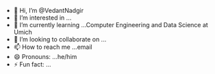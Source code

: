 - 👋 Hi, I’m @VedantNadgir
- 👀 I’m interested in ...
- 🌱 I’m currently learning ...Computer Engineering and Data Science at Umich
- 💞️ I’m looking to collaborate on ...
- 📫 How to reach me ...email
- 😄 Pronouns: ...he/him
- ⚡ Fun fact: ...

<!---
VedantNadgir/VedantNadgir is a ✨ special ✨ repository because its `README.md` (this file) appears on your GitHub profile.
You can click the Preview link to take a look at your changes.
--->
